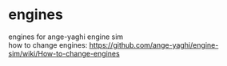 # engines
engines for ange-yaghi engine sim                                                                                                                                         
how to change engines: https://github.com/ange-yaghi/engine-sim/wiki/How-to-change-engines
